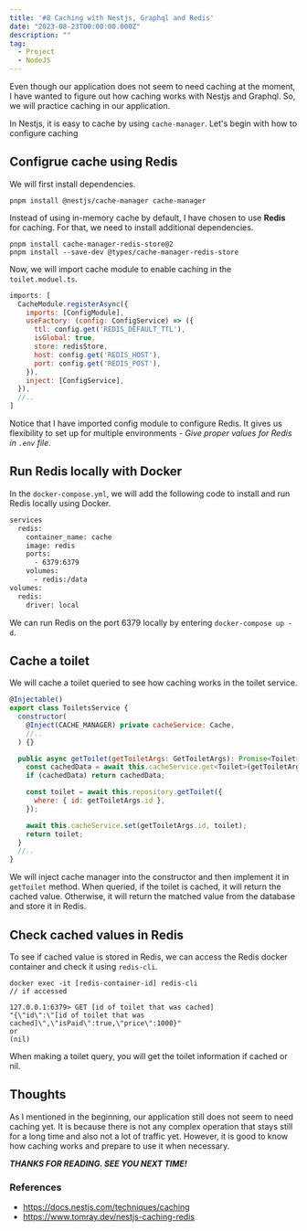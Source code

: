 ```yaml
---
title: '#8 Caching with Nestjs, Graphql and Redis'
date: "2023-08-23T00:00:00.000Z"
description: ""
tag:
  - Project
  - NodeJS
---
```


Even though our application does not seem to need caching at the moment, I have wanted to figure out how caching works with Nestjs and Graphql. So, we will practice caching in our application.

In Nestjs, it is easy to cache by using `cache-manager`. Let's begin with how to configure caching

## Configrue cache using Redis

We will first install dependencies.

```
pnpm install @nestjs/cache-manager cache-manager
```

Instead of using in-memory cache by default, I have chosen to use **Redis** for caching. For that, we need to install additional dependencies.

```
pnpm install cache-manager-redis-store@2
pnpm install --save-dev @types/cache-manager-redis-store
```

Now, we will import cache module to enable caching in the `toilet.moduel.ts`.

```js
imports: [
  CacheModule.registerAsync({
    imports: [ConfigModule],
    useFactory: (config: ConfigService) => ({
      ttl: config.get('REDIS_DEFAULT_TTL'),
      isGlobal: true,
      store: redisStore,
      host: config.get('REDIS_HOST'),
      port: config.get('REDIS_POST'),
    }),
    inject: [ConfigService],
  }),
  //..
]
```

Notice that I have imported config module to configure Redis. It gives us flexibility to set up for multiple environments - _Give proper values for Redis in `.env` file_.

## Run Redis locally with Docker

In the `docker-compose.yml`, we will add the following code to install and run Redis locally using Docker.

```bash
services
  redis:
    container_name: cache
    image: redis
    ports:
      - 6379:6379
    volumes:
      - redis:/data
volumes:
  redis:
    driver: local
```

We can run Redis on the port 6379 locally by entering `docker-compose up -d`.

## Cache a toilet

We will cache a toilet queried to see how caching works in the toilet service.

```js
@Injectable()
export class ToiletsService {
  constructor(
    @Inject(CACHE_MANAGER) private cacheService: Cache,
    //..
  ) {}

  public async getToilet(getToiletArgs: GetToiletArgs): Promise<Toilet> {
    const cachedData = await this.cacheService.get<Toilet>(getToiletArgs.id);
    if (cachedData) return cachedData;

    const toilet = await this.repository.getToilet({
      where: { id: getToiletArgs.id },
    });

    await this.cacheService.set(getToiletArgs.id, toilet);
    return toilet;
  }
  //..
}
```

We will inject cache manager into the constructor and then implement it in `getToilet` method. When queried, if the toilet is cached, it will return the cached value. Otherwise, it will return the matched value from the database and store it in Redis.

## Check cached values in Redis

To see if cached value is stored in Redis, we can access the Redis docker container and check it using `redis-cli`.

```
docker exec -it [redis-container-id] redis-cli
// if accessed

127.0.0.1:6379> GET [id of toilet that was cached]
"{\"id\":\"[id of toilet that was cached]\",\"isPaid\":true,\"price\":1000}"
or
(nil)
```

When making a toilet query, you will get the toilet information if cached or nil.

## Thoughts
As I mentioned in the beginning, our application still does not seem to need caching yet. It is because there is not any complex operation that stays still for a long time and also not a lot of traffic yet. However, it is good to know how caching works and prepare to use it when necessary.

_**THANKS FOR READING. SEE YOU NEXT TIME!**_

### References
- https://docs.nestjs.com/techniques/caching
- https://www.tomray.dev/nestjs-caching-redis
